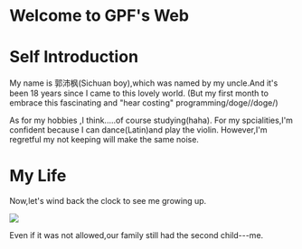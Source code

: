
 <h1> Welcome to GPF's Web

<h1>Self Introduction</h1>

<p>My name is 郭沛枫(Sichuan boy),which was named by my uncle.And it's been 18 years since I came to this lovely world.
(But my first month to embrace this fascinating and "hear costing" programming/doge//doge/)</p>

<p>As for my hobbies ,I think.....of course studying(haha). For my spcialities,I'm confident because I can dance(Latin)and play the violin.
 However,I'm regretful my not keeping will make the same noise.</p>

<h1> My Life </h1>

<p>Now,let's wind back the clock to see me growing up.</p>
<div>
<img src="images/1.jpg">
          <p>Even if it was not allowed,our family still had the second child---me.</p>
</div>

